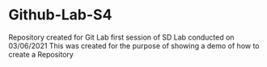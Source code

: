 # Github-Lab-S4
Repository created for Git Lab
first session of SD Lab conducted on 03/06/2021
This was created for the purpose of showing a demo of how to create a Repository
